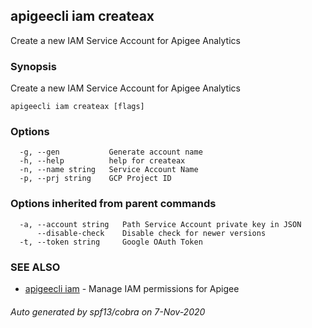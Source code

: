 ## apigeecli iam createax

Create a new IAM Service Account for Apigee Analytics

### Synopsis

Create a new IAM Service Account for Apigee Analytics

```
apigeecli iam createax [flags]
```

### Options

```
  -g, --gen           Generate account name
  -h, --help          help for createax
  -n, --name string   Service Account Name
  -p, --prj string    GCP Project ID
```

### Options inherited from parent commands

```
  -a, --account string   Path Service Account private key in JSON
      --disable-check    Disable check for newer versions
  -t, --token string     Google OAuth Token
```

### SEE ALSO

* [apigeecli iam](apigeecli_iam.md)	 - Manage IAM permissions for Apigee

###### Auto generated by spf13/cobra on 7-Nov-2020
